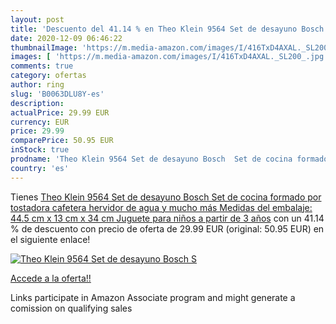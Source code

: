 ```yaml
---
layout: post
title: 'Descuento del 41.14 % en Theo Klein 9564 Set de desayuno Bosch  S'
date: 2020-12-09 06:46:22
thumbnailImage: 'https://m.media-amazon.com/images/I/416TxD4AXAL._SL200_.jpg'
images: [ 'https://m.media-amazon.com/images/I/416TxD4AXAL._SL200_.jpg' ]
comments: true
category: ofertas
author: ring
slug: 'B0063DLU8Y-es'
description:
actualPrice: 29.99 EUR
currency: EUR
price: 29.99
comparePrice: 50.95 EUR
inStock: true
prodname: 'Theo Klein 9564 Set de desayuno Bosch  Set de cocina formado por tostadora  cafetera  hervidor de agua y mucho más  Medidas del embalaje: 44.5 cm x 13 cm x 34 cm  Juguete para niños a partir de 3 años'
country: 'es'
---
```


Tienes [Theo Klein 9564 Set de desayuno Bosch  Set de cocina formado por tostadora  cafetera  hervidor de agua y mucho más  Medidas del embalaje: 44.5 cm x 13 cm x 34 cm  Juguete para niños a partir de 3 años](https://www.amazon.es/dp/B0063DLU8Y/?tag=tolees-21) con un 41.14 % de descuento con precio de oferta de 29.99 EUR (original: 50.95 EUR) en el siguiente enlace!

[![Theo Klein 9564 Set de desayuno Bosch  S](https://m.media-amazon.com/images/I/416TxD4AXAL._SL200_.jpg)](https://www.amazon.es/dp/B0063DLU8Y/?tag=tolees-21)

[Accede a la oferta!!](https://www.amazon.es/dp/B0063DLU8Y/?tag=tolees-21)

Links participate in Amazon Associate program and might generate a comission on qualifying sales


